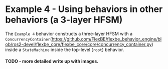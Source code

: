 # Example 4 - Using behaviors in other behaviors (a 3-layer HFSM)

The `Example 4` behavior constructs a three-layer HFSM with a `ConcurrencyContainer`(https://github.com/FlexBE/flexbe_behavior_engine/blob/ros2-devel/flexbe_core/flexbe_core/core/concurrency_container.py) inside a `StateMachine` inside the top-level (`root`) behavior.

#### TODO - more detailed write up with images.



